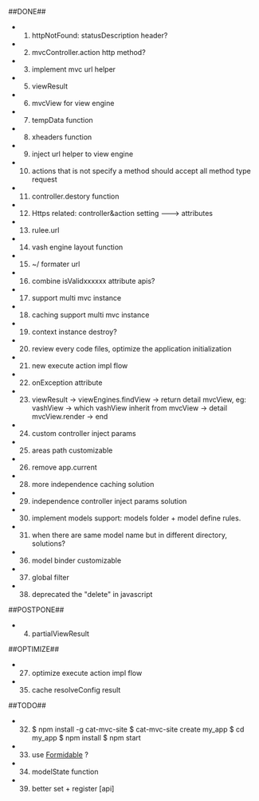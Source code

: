 ##DONE##
+ 1. httpNotFound: statusDescription header?
+ 2. mvcController.action http method?
+ 3. implement mvc url helper
+ 5. viewResult
+ 6. mvcView for view engine
+ 7. tempData function
+ 8. xheaders function
+ 9. inject url helper to view engine
+ 10. actions that is not specify a method should accept all method type request
+ 11. controller.destory function
+ 12. Https related: controller&action setting ---> attributes
+ 13. rulee.url
+ 14. vash engine layout function
+ 15. ~/ formater url
+ 16. combine isValidxxxxxx attribute apis?
+ 17. support multi mvc instance
+ 18. caching support multi mvc instance
+ 19. context instance destroy?
+ 20. review every code files, optimize the application initialization
+ 21. new execute action impl flow
+ 22. onException attribute
+ 23. viewResult -> viewEngines.findView -> return detail mvcView, eg: vashView -> which vashView inherit from mvcView -> detail mvcView.render -> end
+ 24. custom controller inject params
+ 25. areas path customizable
+ 26. remove app.current
+ 28. more independence caching solution
+ 29. independence controller inject params solution
+ 30. implement models support: models folder + model define rules.
+ 31. when there are same model name but in different directory, solutions?
+ 36. model binder customizable
+ 37. global filter
+ 38. deprecated the "delete" in javascript

##POSTPONE##
+ 4. partialViewResult

##OPTIMIZE##
+ 27. optimize execute action impl flow
+ 35. cache resolveConfig result

##TODO##
+ 32. $ npm install -g cat-mvc-site   $ cat-mvc-site create my_app   $ cd my_app $ npm install   $ npm start
+ 33. use [Formidable](https://github.com/felixge/node-formidable) ?
+ 34. modelState function
+ 39. better set + register [api]